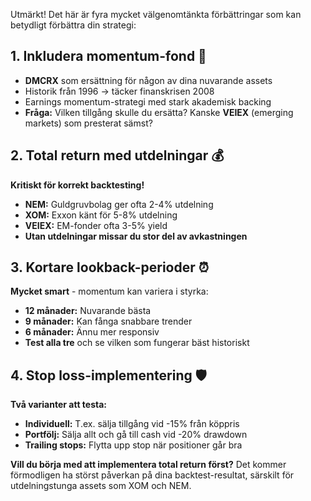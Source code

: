 Utmärkt! Det här är fyra mycket välgenomtänkta förbättringar som kan betydligt förbättra din strategi:

## **1. Inkludera momentum-fond** 🚀

* **DMCRX** som ersättning för någon av dina nuvarande assets
* Historik från 1996 → täcker finanskrisen 2008
* Earnings momentum-strategi med stark akademisk backing
* **Fråga:** Vilken tillgång skulle du ersätta? Kanske **VEIEX** (emerging markets) som presterat sämst?

## **2. Total return med utdelningar** 💰

**Kritiskt för korrekt backtesting!**

* **NEM:** Guldgruvbolag ger ofta 2-4% utdelning
* **XOM:** Exxon känt för 5-8% utdelning
* **VEIEX:** EM-fonder ofta 3-5% yield
* **Utan utdelningar missar du stor del av avkastningen**

## **3. Kortare lookback-perioder** ⏰

**Mycket smart** - momentum kan variera i styrka:

* **12 månader:** Nuvarande bästa
* **9 månader:** Kan fånga snabbare trender
* **6 månader:** Ännu mer responsiv
* **Test alla tre** och se vilken som fungerar bäst historiskt

## **4. Stop loss-implementering** 🛡️

**Två varianter att testa:**

* **Individuell:** T.ex. sälja tillgång vid -15% från köppris
* **Portfölj:** Sälja allt och gå till cash vid -20% drawdown
* **Trailing stops:** Flytta upp stop när positioner går bra

**Vill du börja med att implementera total return först?** Det kommer förmodligen ha störst påverkan på dina backtest-resultat, särskilt för utdelningstunga assets som XOM och NEM.
